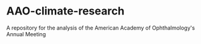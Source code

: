 # AAO-climate-research
A repository for the analysis of the American Academy of Ophthalmology's Annual Meeting
